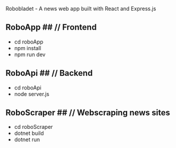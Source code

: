 Robobladet - A news web app built with React and Express.js

## RoboApp ## // Frontend

* cd roboApp
* npm install
* npm run dev

## RoboApi ## // Backend

* cd roboApi
* node server.js

## RoboScraper ## // Webscraping news sites

* cd roboScraper
* dotnet build
* dotnet run
